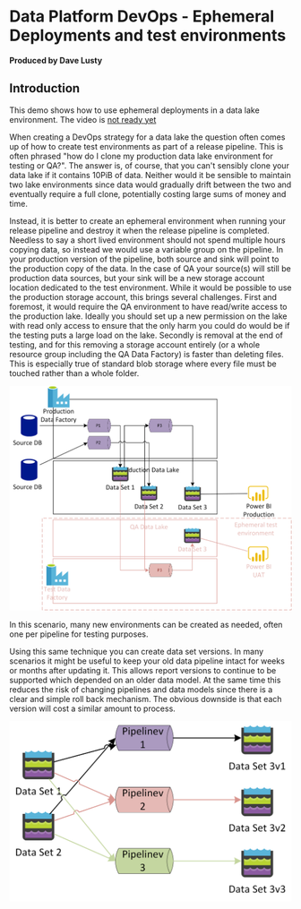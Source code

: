 # Data Platform DevOps - Ephemeral Deployments and test environments
**Produced by Dave Lusty**

## Introduction
This demo shows how to use ephemeral deployments in a data lake environment. The video is [not ready yet](https://youtu.be/CW5GXIEhePE)

When creating a DevOps strategy for a data lake the question often comes up of how to create test environments as part of a release pipeline. This is often phrased "how do I clone my production data lake environment for testing or QA?". The answer is, of course, that you can't sensibly clone your data lake if it contains 10PiB of data. Neither would it be sensible to maintain two lake environments since data would gradually drift between the two and eventually require a full clone, potentially costing large sums of money and time.

Instead, it is better to create an ephemeral environment when running your release pipeline and destroy it when the release pipeline is completed. Needless to say a short lived environment should not spend multiple hours copying data, so instead we would use a variable group on the pipeline. In your production version of the pipeline, both source and sink will point to the production copy of the data. In the case of QA your source(s) will still be production data sources, but your sink will be a new storage account location dedicated to the test environment. While it would be possible to use the production storage account, this brings several challenges. First and foremost, it would require the QA environment to have read/write access to the production lake. Ideally you should set up a new permission on the lake with read only access to ensure that the only harm you could do would be if the testing puts a large load on the lake. Secondly is removal at the end of testing, and for this removing a storage account entirely (or a whole resource group including the QA Data Factory) is faster than deleting files. This is especially true of standard blob storage where every file must be touched rather than a whole folder.

![ephemeraloverview](images\ephemeraloverview.png)

In this scenario, many new environments can be created as needed, often one per pipeline for testing purposes.

Using this same technique you can create data set versions. In many scenarios it might be useful to keep your old data pipeline intact for weeks or months after updating it. This allows report versions to continue to be supported which depended on an older data model. At the same time this reduces the risk of changing pipelines and data models since there is a clear and simple roll back mechanism. The obvious downside is that each version will cost a similar amount to process.

![Data set versioning](images/DataSetVersioning.png)